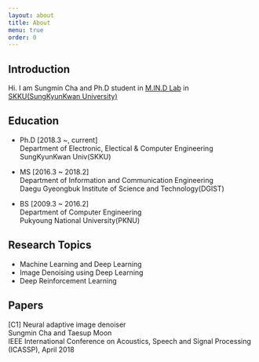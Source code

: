 ```yaml
---
layout: about
title: About
menu: true
order: 0
---
```


## Introduction

Hi. I am Sungmin Cha and Ph.D student in [M.IN.D Lab](https://mindlab-skku.github.io) in [SKKU(SungKyunKwan University)](http://skku.edu)

## Education

- Ph.D [2018.3 ~, current]  
Department of Electronic, Electical & Computer Engineering  
SungKyunKwan Univ(SKKU)

- MS [2016.3 ~ 2018.2]  
Department of Information and Communication Engineering  
Daegu Gyeongbuk Institute of Science and Technology(DGIST)

- BS [2009.3 ~ 2016.2]  
Department of Computer Engineering  
Pukyoung National University(PKNU)

## Research Topics

- Machine Learning and Deep Learning
- Image Denoising using Deep Learning
- Deep Reinforcement Learning

## Papers

[C1] Neural adaptive image denoiser  
Sungmin Cha and Taesup Moon  
IEEE International Conference on Acoustics, Speech and Signal Processing (ICASSP), April 2018

